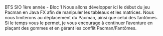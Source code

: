 BTS SIO 1ère année - Bloc 1
Nous allons développer ici le début du jeu Pacman en Java FX afin de manipuler les tableaux et les matrices. 
Nous nous limiterons au déplacement du Pacman, ainsi que celui des fantômes. 
Si le temps vous le permet, je vous encourage à continuer l’aventure en plaçant des gommes et en gérant les conflit Pacman/Fantômes.
